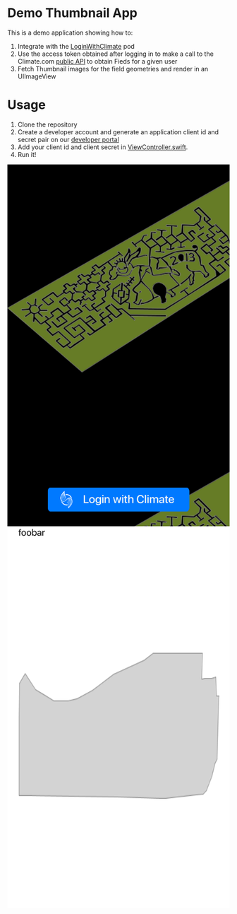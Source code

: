 # Demo Thumbnail App

This is a demo application showing how to:

1. Integrate with the [LoginWithClimate](https://github.com/TheClimateCorporation/LoginWithClimate) pod
2. Use the access token obtained after logging in to make a call to the Climate.com [public API](https://climate.com/static/dev-portal/index.html) to obtain Fieds for a given user
3. Fetch Thumbnail images for the field geometries and render in an UIImageView

# Usage

1. Clone the repository
2. Create a developer account and generate an application client id and secret pair on our [developer portal](https://climate.com/static/dev-portal/index.html)
3. Add your client id and client secret in [ViewController.swift](https://github.com/TheClimateCorporation/DemoThumbnails/blob/master/iCanHazThumbnail/ViewController.swift#L18).
4. Run it!

![](screenshot1.png)
![](screenshot2.png)
